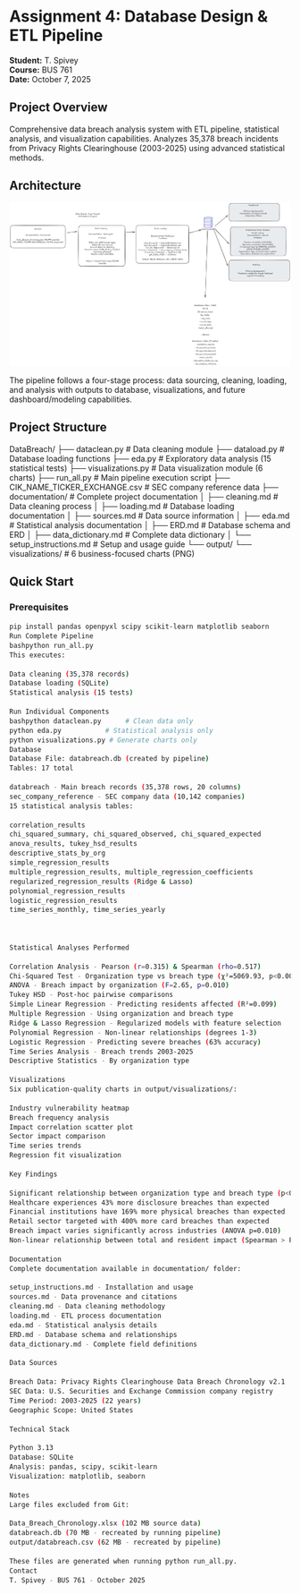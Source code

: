# Assignment 4: Database Design & ETL Pipeline
**Student:** T. Spivey  
**Course:** BUS 761  
**Date:** October 7, 2025

## Project Overview
Comprehensive data breach analysis system with ETL pipeline, statistical analysis, and visualization capabilities. Analyzes 35,378 breach incidents from Privacy Rights Clearinghouse (2003-2025) using advanced statistical methods.

## Architecture

![Data Breach Pipeline Architecture](Data%20Breach%20Architecture%20Diagram.png?raw=true)

The pipeline follows a four-stage process: data sourcing, cleaning, loading, and analysis with outputs to database, visualizations, and future dashboard/modeling capabilities.

## Project Structure
DataBreach/
├── dataclean.py              # Data cleaning module
├── dataload.py               # Database loading functions
├── eda.py                    # Exploratory data analysis (15 statistical tests)
├── visualizations.py         # Data visualization module (6 charts)
├── run_all.py               # Main pipeline execution script
├── CIK_NAME_TICKER_EXCHANGE.csv  # SEC company reference data
├── documentation/           # Complete project documentation
│   ├── cleaning.md          # Data cleaning process
│   ├── loading.md           # Database loading documentation
│   ├── sources.md           # Data source information
│   ├── eda.md              # Statistical analysis documentation
│   ├── ERD.md              # Database schema and ERD
│   ├── data_dictionary.md  # Complete data dictionary
│   └── setup_instructions.md # Setup and usage guide
└── output/
└── visualizations/      # 6 business-focused charts (PNG)

## Quick Start

### Prerequisites
```bash
pip install pandas openpyxl scipy scikit-learn matplotlib seaborn
Run Complete Pipeline
bashpython run_all.py
This executes:

Data cleaning (35,378 records)
Database loading (SQLite)
Statistical analysis (15 tests)

Run Individual Components
bashpython dataclean.py      # Clean data only
python eda.py           # Statistical analysis only
python visualizations.py # Generate charts only
Database
Database File: databreach.db (created by pipeline)
Tables: 17 total

databreach - Main breach records (35,378 rows, 20 columns)
sec_company_reference - SEC company data (10,142 companies)
15 statistical analysis tables:

correlation_results
chi_squared_summary, chi_squared_observed, chi_squared_expected
anova_results, tukey_hsd_results
descriptive_stats_by_org
simple_regression_results
multiple_regression_results, multiple_regression_coefficients
regularized_regression_results (Ridge & Lasso)
polynomial_regression_results
logistic_regression_results
time_series_monthly, time_series_yearly



Statistical Analyses Performed

Correlation Analysis - Pearson (r=0.315) & Spearman (rho=0.517)
Chi-Squared Test - Organization type vs breach type (χ²=5069.93, p<0.001)
ANOVA - Breach impact by organization (F=2.65, p=0.010)
Tukey HSD - Post-hoc pairwise comparisons
Simple Linear Regression - Predicting residents affected (R²=0.099)
Multiple Regression - Using organization and breach type
Ridge & Lasso Regression - Regularized models with feature selection
Polynomial Regression - Non-linear relationships (degrees 1-3)
Logistic Regression - Predicting severe breaches (63% accuracy)
Time Series Analysis - Breach trends 2003-2025
Descriptive Statistics - By organization type

Visualizations
Six publication-quality charts in output/visualizations/:

Industry vulnerability heatmap
Breach frequency analysis
Impact correlation scatter plot
Sector impact comparison
Time series trends
Regression fit visualization

Key Findings

Significant relationship between organization type and breach type (p<0.001)
Healthcare experiences 43% more disclosure breaches than expected
Financial institutions have 169% more physical breaches than expected
Retail sector targeted with 400% more card breaches than expected
Breach impact varies significantly across industries (ANOVA p=0.010)
Non-linear relationship between total and resident impact (Spearman > Pearson)

Documentation
Complete documentation available in documentation/ folder:

setup_instructions.md - Installation and usage
sources.md - Data provenance and citations
cleaning.md - Data cleaning methodology
loading.md - ETL process documentation
eda.md - Statistical analysis details
ERD.md - Database schema and relationships
data_dictionary.md - Complete field definitions

Data Sources

Breach Data: Privacy Rights Clearinghouse Data Breach Chronology v2.1
SEC Data: U.S. Securities and Exchange Commission company registry
Time Period: 2003-2025 (22 years)
Geographic Scope: United States

Technical Stack

Python 3.13
Database: SQLite
Analysis: pandas, scipy, scikit-learn
Visualization: matplotlib, seaborn

Notes
Large files excluded from Git:

Data_Breach_Chronology.xlsx (102 MB source data)
databreach.db (70 MB - recreated by running pipeline)
output/databreach.csv (62 MB - recreated by pipeline)

These files are generated when running python run_all.py.
Contact
T. Spivey - BUS 761 - October 2025